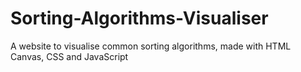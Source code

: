 # Sorting-Algorithms-Visualiser
A website to visualise common sorting algorithms, made with HTML Canvas, CSS and JavaScript
